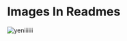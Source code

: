 # Images In Readmes
![yeniiiiii](https://user-images.githubusercontent.com/74191913/121873525-22624080-cd0f-11eb-8e82-4d58d3122c2c.png)
